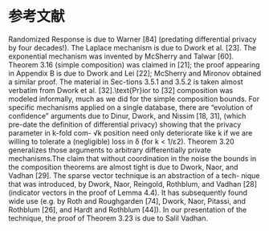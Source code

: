 # 参考文献

Randomized Response is due to Warner [84] (predating differential privacy by four decades!). The Laplace mechanism is due to Dwork et al. [23]. The exponential mechanism was invented by McSherry and Talwar [60]. Theorem 3.16 (simple composition) was claimed in [21]; the proof appearing in Appendix B is due to Dwork and Lei [22];
McSherry and Mironov obtained a similar proof. The material in Sec-tions 3.5.1 and 3.5.2 is taken almost verbatim from Dwork et al. [32].\text{Pr}ior to [32] composition was modeled informally, much as we did for the simple composition bounds. For specific mechanisms applied on a single database, there are “evolution of confidence” arguments due to
Dinur, Dwork, and Nissim [18, 31], (which pre-date the definition of differential privacy) showing that the privacy parameter in k-fold com- √k position need only deteriorate like k if we are willing to tolerate a (negligible) loss in δ (for k < 1/ε2). Theorem 3.20 generalizes those arguments to arbitrary differentially private mechanisms.The claim that without coordination in the noise the bounds in the composition theorems are almost tight is due to Dwork, Naor, and Vadhan [29]. The sparse vector technique is an abstraction of a tech- nique that was introduced, by Dwork, Naor, Reingold, Rothblum, and Vadhan [28] (indicator vectors in the proof of Lemma 4.4). It has subsequently found wide use (e.g. by Roth and Roughgarden [74], Dwork, Naor, Pitassi, and Rothblum [26], and Hardt and Rothblum [44]). In our presentation of the technique, the proof of Theorem 3.23 is due to Salil Vadhan.